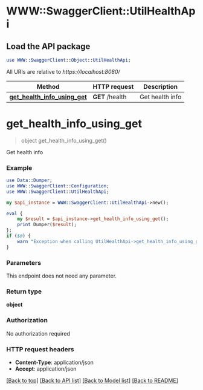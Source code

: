 # WWW::SwaggerClient::UtilHealthApi

## Load the API package
```perl
use WWW::SwaggerClient::Object::UtilHealthApi;
```

All URIs are relative to *https://localhost:8080/*

Method | HTTP request | Description
------------- | ------------- | -------------
[**get_health_info_using_get**](UtilHealthApi.md#get_health_info_using_get) | **GET** /health | Get health info


# **get_health_info_using_get**
> object get_health_info_using_get()

Get health info

### Example 
```perl
use Data::Dumper;
use WWW::SwaggerClient::Configuration;
use WWW::SwaggerClient::UtilHealthApi;

my $api_instance = WWW::SwaggerClient::UtilHealthApi->new();

eval { 
    my $result = $api_instance->get_health_info_using_get();
    print Dumper($result);
};
if ($@) {
    warn "Exception when calling UtilHealthApi->get_health_info_using_get: $@\n";
}
```

### Parameters
This endpoint does not need any parameter.

### Return type

**object**

### Authorization

No authorization required

### HTTP request headers

 - **Content-Type**: application/json
 - **Accept**: application/json

[[Back to top]](#) [[Back to API list]](../README.md#documentation-for-api-endpoints) [[Back to Model list]](../README.md#documentation-for-models) [[Back to README]](../README.md)

